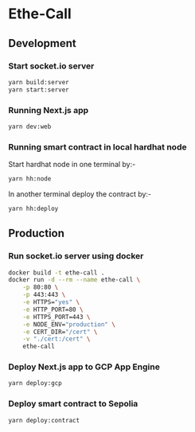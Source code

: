 # Ethe-Call

## Development
### Start socket.io server
```sh
yarn build:server
yarn start:server
```
### Running Next.js app
```sh
yarn dev:web
```
### Running smart contract in local hardhat node
Start hardhat node in one terminal by:-
```sh
yarn hh:node
```
In another terminal deploy the contract by:-
```sh
yarn hh:deploy
```

## Production
### Run socket.io server using docker
```sh
docker build -t ethe-call .
docker run -d --rm --name ethe-call \
    -p 80:80 \
    -p 443:443 \
    -e HTTPS="yes" \
    -e HTTP_PORT=80 \
    -e HTTPS_PORT=443 \
    -e NODE_ENV="production" \
    -e CERT_DIR="/cert" \
    -v "./cert:/cert" \
    ethe-call
```

### Deploy Next.js app to GCP App Engine
```sh
yarn deploy:gcp
```

### Deploy smart contract to Sepolia
```sh
yarn deploy:contract
```
